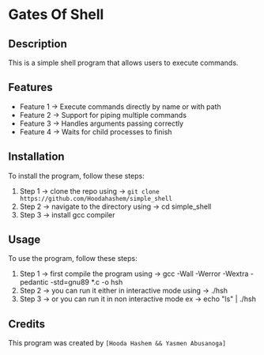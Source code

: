 # Gates Of Shell

## Description

This is a simple shell program that allows users to execute commands.

## Features

- Feature 1 -> Execute commands directly by name or with path
- Feature 2 -> Support for piping multiple commands
- Feature 3 -> Handles arguments passing correctly
- Feature 4 -> Waits for child processes to finish

## Installation

To install the program, follow these steps:

1. Step 1 -> clone the repo using -> `git clone https://github.com/Hoodahashem/simple_shell`
3. Step 2 -> navigate to the directory using -> cd simple_shell
4. Step 3 -> install gcc compiler

## Usage

To use the program, follow these steps:

1. Step 1 -> first compile the program using -> gcc -Wall -Werror -Wextra -pedantic -std=gnu89 *.c -o hsh
2. Step 2 -> you can run it either in interactive mode using -> ./hsh
3. Step 3 -> or you can run it in non interactive mode ex -> echo "ls" | ./hsh

## Credits

This program was created by `[Hooda Hashem && Yasmen Abusanoga]`




